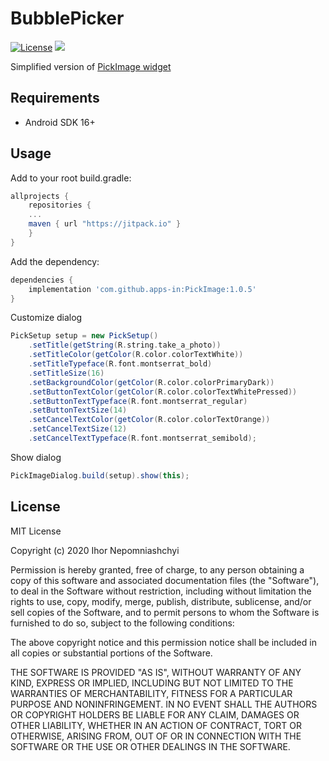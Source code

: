 # BubblePicker

[![License](http://img.shields.io/badge/license-MIT-green.svg?style=flat)]()
[![](https://jitpack.io/v/apps-in/BubblePicker.svg)](https://jitpack.io/#apps-in/PickImage)


Simplified version of [PickImage widget](https://github.com/jrvansuita/PickImage)

## Requirements
- Android SDK 16+

## Usage

Add to your root build.gradle:
```Groovy
allprojects {
	repositories {
	...
	maven { url "https://jitpack.io" }
	}
}
```

Add the dependency:
```Groovy
dependencies {
	implementation 'com.github.apps-in:PickImage:1.0.5'
}
```

Customize dialog
```Groovy
PickSetup setup = new PickSetup()
	.setTitle(getString(R.string.take_a_photo))
	.setTitleColor(getColor(R.color.colorTextWhite))
	.setTitleTypeface(R.font.montserrat_bold)
	.setTitleSize(16)
	.setBackgroundColor(getColor(R.color.colorPrimaryDark))
	.setButtonTextColor(getColor(R.color.colorTextWhitePressed))
	.setButtonTextTypeface(R.font.montserrat_regular)
	.setButtonTextSize(14)
	.setCancelTextColor(getColor(R.color.colorTextOrange))
	.setCancelTextSize(12)
	.setCancelTextTypeface(R.font.montserrat_semibold);
```

Show dialog
```Groovy
PickImageDialog.build(setup).show(this);
```

## License

MIT License

Copyright (c) 2020 Ihor Nepomniashchyi

Permission is hereby granted, free of charge, to any person obtaining a copy
of this software and associated documentation files (the "Software"), to deal
in the Software without restriction, including without limitation the rights
to use, copy, modify, merge, publish, distribute, sublicense, and/or sell
copies of the Software, and to permit persons to whom the Software is
furnished to do so, subject to the following conditions:

The above copyright notice and this permission notice shall be included in all
copies or substantial portions of the Software.

THE SOFTWARE IS PROVIDED "AS IS", WITHOUT WARRANTY OF ANY KIND, EXPRESS OR
IMPLIED, INCLUDING BUT NOT LIMITED TO THE WARRANTIES OF MERCHANTABILITY,
FITNESS FOR A PARTICULAR PURPOSE AND NONINFRINGEMENT. IN NO EVENT SHALL THE
AUTHORS OR COPYRIGHT HOLDERS BE LIABLE FOR ANY CLAIM, DAMAGES OR OTHER
LIABILITY, WHETHER IN AN ACTION OF CONTRACT, TORT OR OTHERWISE, ARISING FROM,
OUT OF OR IN CONNECTION WITH THE SOFTWARE OR THE USE OR OTHER DEALINGS IN THE
SOFTWARE.
